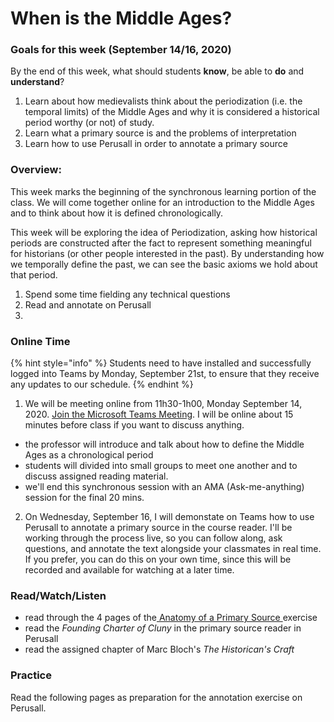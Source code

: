 # When is the Middle Ages?

### Goals for this week \(September 14/16, 2020\)

By the end of this week, what should students **know**, be able to **do** and **understand**?

1. Learn about how medievalists think about the periodization \(i.e. the temporal limits\) of the Middle Ages and why it is considered a historical period worthy \(or not\) of study.
2. Learn what a primary source is and the problems of interpretation 
3. Learn how to use Perusall in order to annotate a primary source 

### Overview:

This week marks the beginning of the synchronous learning portion of the class. We will come together online for an introduction to the Middle Ages and to think about how it is defined chronologically. 

This week will be exploring the idea of Periodization, asking how historical periods are constructed after the fact to represent something meaningful for historians \(or other people interested in the past\). By understanding how we temporally define the past, we can see the basic axioms we hold about that period. 

1. Spend some time fielding any technical questions
2. Read and annotate on Perusall
3. 
### **Online Time**

{% hint style="info" %}
Students need to have installed and successfully logged into Teams by Monday, September 21st, to ensure that they receive any updates to our schedule. 
{% endhint %}

1. We will be meeting online from 11h30-1h00, Monday September 14, 2020.  [Join the Microsoft Teams Meeting](https://teams.microsoft.com/l/meetup-join/19%3a3aa1fa742db944319f92713dd21474ef%40thread.tacv2/1591640213241?context=%7b%22Tid%22%3a%226ad91895-de06-485e-bc51-fce126cc8530%22%2c%22Oid%22%3a%22b8e11e76-90c8-4bf2-a5e3-cca184e3c823%22%7d). I will be online about 15 minutes before class if you want to discuss anything.  

* the professor will introduce and talk about how to define the Middle Ages as a chronological period
* students will divided into small groups to meet one another and to discuss assigned reading material.
* we'll end this synchronous session with an AMA \(Ask-me-anything\) session for the final 20 mins.

2. On Wednesday, September 16,  I will demonstate on Teams how to use Perusall to annotate a primary source in the course reader. I'll be working through the process live, so you can follow along, ask questions, and annotate the text alongside your classmates in real time. If you prefer, you can do this on your own time, since this will be recorded and available for watching at a later time. 

### Read/Watch/Listen

* read through the 4 pages of the[ Anatomy of a Primary Source ](../course-info/syllabus/coursework/assignments/2.-document-annotation-exercise.md)exercise
* read the _Founding Charter of Cluny_ in the primary source reader in Perusall
* read the assigned chapter of Marc Bloch's _The Historican's Craft_

### Practice

Read the following pages as preparation for the annotation exercise on Perusall.

